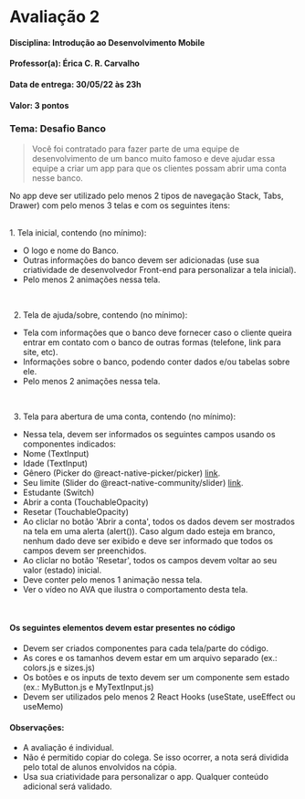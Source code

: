 # Avaliação 2

#### Disciplina: Introdução ao Desenvolvimento Mobile 
#### Professor(a): Érica C. R. Carvalho
#### Data de entrega: 30/05/22 às 23h
#### Valor: 3 pontos

### Tema: Desafio Banco

>Você foi contratado para fazer parte de uma equipe de desenvolvimento de um banco
>muito famoso e deve ajudar essa equipe a criar um app para que os clientes possam
>abrir uma conta nesse banco.

No app deve ser utilizado pelo menos 2 tipos de navegação Stack, Tabs, Drawer) com pelo menos 3 telas e com os seguintes itens:

<br>
1. Tela inicial, contendo (no mínimo):

- O logo e nome do Banco.
- Outras informações do banco devem ser adicionadas (use sua criatividade de desenvolvedor Front-end para personalizar a tela inicial).
- Pelo menos 2 animações nessa tela.
<br>

2. Tela de ajuda/sobre, contendo (no mínimo):

- Tela com informações que o banco deve fornecer caso o cliente queira entrar em contato com o banco de outras formas (telefone, link para site, etc).
- Informações sobre o banco, podendo conter dados e/ou tabelas sobre ele.
- Pelo menos 2 animações nessa tela.<br>
<br>

3. Tela para abertura de uma conta, contendo (no mínimo):

- Nessa tela, devem ser informados os seguintes campos usando os
componentes indicados:
- Nome (TextInput)
- Idade (TextInput)
- Gênero (Picker do @react-native-picker/picker) [link](https://github.com/react-native-picker/picker).
- Seu limite (Slider do @react-native-community/slider) [link](https://www.npmjs.com/package/@react-native-community/slider).
- Estudante (Switch)
- Abrir a conta (TouchableOpacity)
- Resetar (TouchableOpacity)
- Ao cliclar no botão 'Abrir a conta', todos os dados devem ser mostrados na
tela em uma alerta (alert()). Caso algum dado esteja em branco, nenhum dado deve
ser exibido e deve ser informado que todos os campos devem ser preenchidos.
- Ao cliclar no botão 'Resetar', todos os campos devem voltar ao seu valor
(estado) inicial.
- Deve conter pelo menos 1 animação nessa tela.
- Ver o vídeo no AVA que ilustra o comportamento desta tela.
<br>

#### Os seguintes elementos devem estar presentes no código

- Devem ser criados componentes para cada tela/parte do código.
- As cores e os tamanhos devem estar em um arquivo separado (ex.: colors.js e
sizes.js)
- Os botões e os inputs de texto devem ser um componente sem estado (ex.:
MyButton.js e MyTextInput.js)
- Devem ser utilizados pelo menos 2 React Hooks (useState, useEffect ou
useMemo)

#### Observações:

- A avaliação é individual.
- Não é permitido copiar do colega. Se isso ocorrer, a nota será dividida pelo total de
alunos envolvidos na cópia.
- Usa sua criatividade para personalizar o app. Qualquer conteúdo adicional será
validado.